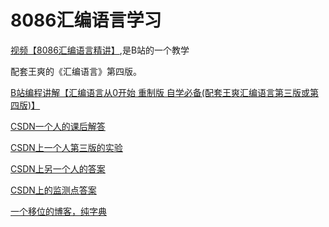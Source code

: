 # 8086汇编语言学习
[视频【8086汇编语言精讲】](https://www.bilibili.com/video/BV1CJ411D7yD/?share_source=copy_web&vd_source=89fdd6c33222facf5d82736180e256cc),是B站的一个教学

配套王爽的《汇编语言》第四版。

[B站编程讲解【汇编语言从0开始 重制版 自学必备(配套王爽汇编语言第三版或第四版)】](https://www.bilibili.com/video/BV1mt411R7Xv/?share_source=copy_web&vd_source=89fdd6c33222facf5d82736180e256cc)

[CSDN一个人的课后解答](https://blog.csdn.net/Dueser/article/details/120970387)

[CSDN上一个人第三版的实验](https://blog.csdn.net/weixin_43362650/article/details/117305075)

[CSDN上另一个人的答案](https://blog.csdn.net/yangzijiangac/article/details/114376550)

[CSDN上的监测点答案](https://blog.csdn.net/qq_42777804/article/details/90512159)

[一个移位的博客，纯字典](https://www.cnblogs.com/drperry/p/12380038.html)

